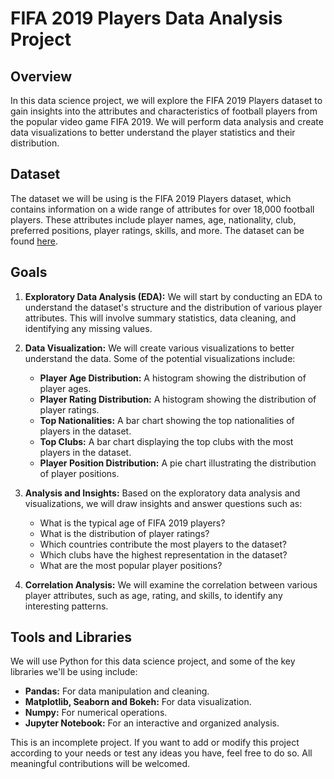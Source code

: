 # FIFA 2019 Players Data Analysis Project

## Overview

In this data science project, we will explore the FIFA 2019 Players dataset to gain insights into the attributes and characteristics of football players from the popular video game FIFA 2019. We will perform data analysis and create data visualizations to better understand the player statistics and their distribution.

## Dataset

The dataset we will be using is the FIFA 2019 Players dataset, which contains information on a wide range of attributes for over 18,000 football players. These attributes include player names, age, nationality, club, preferred positions, player ratings, skills, and more. The dataset can be found [here]("data\FIFA-2019.csv").

## Goals

1. **Exploratory Data Analysis (EDA):** We will start by conducting an EDA to understand the dataset's structure and the distribution of various player attributes. This will involve summary statistics, data cleaning, and identifying any missing values.

2. **Data Visualization:** We will create various visualizations to better understand the data. Some of the potential visualizations include:

   - **Player Age Distribution:** A histogram showing the distribution of player ages.
   - **Player Rating Distribution:** A histogram showing the distribution of player ratings.
   - **Top Nationalities:** A bar chart showing the top nationalities of players in the dataset.
   - **Top Clubs:** A bar chart displaying the top clubs with the most players in the dataset.
   - **Player Position Distribution:** A pie chart illustrating the distribution of player positions.

3. **Analysis and Insights:** Based on the exploratory data analysis and visualizations, we will draw insights and answer questions such as:
   
   - What is the typical age of FIFA 2019 players?
   - What is the distribution of player ratings?
   - Which countries contribute the most players to the dataset?
   - Which clubs have the highest representation in the dataset?
   - What are the most popular player positions?

4. **Correlation Analysis:** We will examine the correlation between various player attributes, such as age, rating, and skills, to identify any interesting patterns.

## Tools and Libraries

We will use Python for this data science project, and some of the key libraries we'll be using include:

- **Pandas:** For data manipulation and cleaning.
- **Matplotlib, Seaborn and Bokeh:** For data visualization.
- **Numpy:** For numerical operations.
- **Jupyter Notebook:** For an interactive and organized analysis.

This is an incomplete project. If you want to add or modify this project according to your needs or test any ideas you have, feel free to do so. All meaningful contributions will be welcomed.
